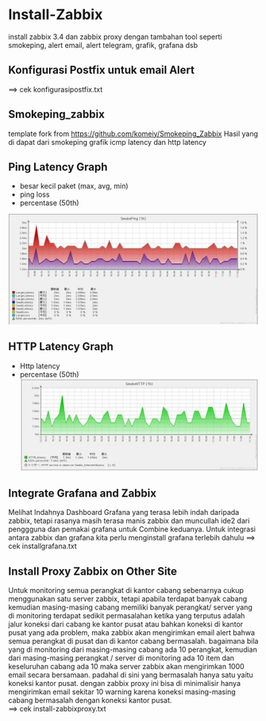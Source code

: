 Install-Zabbix  
==============
  
install zabbix 3.4 dan zabbix proxy dengan tambahan tool seperti smokeping, alert email, alert telegram, grafik, grafana dsb

Konfigurasi Postfix untuk email Alert
--------------------------------------
==> cek konfigurasipostfix.txt

 
Smokeping_zabbix
-----------------
template fork from https://github.com/komeiy/Smokeping_Zabbix
Hasil yang di dapat dari smokeping grafik icmp latency dan http latency

Ping Latency Graph
------------------
- besar kecil paket (max, avg, min)
- ping loss
- percentase (50th)

![Ping Latency Graph](https://github.com/butdy/install-zabbix/blob/master/screenshoot/Ping-graph.JPG)

HTTP Latency Graph
------------------
- Http latency
- percentase (50th)
![HTTP Latency Graph](https://github.com/butdy/install-zabbix/blob/master/screenshoot/http-grarh.JPG)

Integrate Grafana and Zabbix
----------------------------
Melihat Indahnya Dashboard Grafana yang terasa lebih indah daripada zabbix, tetapi rasanya masih 
terasa manis zabbix dan muncullah ide2 dari penggguna dan pemakai grafana untuk Combine keduanya.
Untuk integrasi antara zabbix dan grafana kita perlu menginstall grafana terlebih dahulu
==> cek installgrafana.txt

Install Proxy Zabbix on Other Site
---------------------------------
Untuk monitoring semua perangkat di kantor cabang sebenarnya cukup menggunakan satu server zabbix,
tetapi apabila terdapat banyak cabang kemudian masing-masing cabang memiliki banyak perangkat/ server yang di monitoring
terdapat sedikit permasalahan ketika yang terputus adalah jalur koneksi dari cabang ke kantor pusat atau bahkan koneksi 
di kantor pusat yang ada problem, maka zabbix akan mengirimkan email alert bahwa semua perangkat di pusat dan 
di kantor cabang bermasalah. bagaimana bila yang di monitoring dari masing-masing cabang ada 10 perangkat, kemudian
dari masing-masing perangkat / server di monitoring ada 10 item dan keseluruhan cabang ada 10 maka server zabbix akan 
mengirimkan 1000 email secara bersamaan. padahal di sini yang bermasalah hanya satu yaitu koneksi kantor pusat.
dengan zabbix proxy ini bisa di minimalisir hanya mengirimkan email sekitar 10 warning karena koneksi masing-masing 
cabang bermasalah dengan koneksi kantor pusat.  
==> cek install-zabbixproxy.txt

